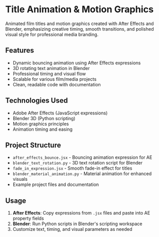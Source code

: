 # Title Animation & Motion Graphics

Animated film titles and motion graphics created with After Effects and Blender, emphasizing creative timing, smooth transitions, and polished visual style for professional media branding.

## Features
- Dynamic bouncing animation using After Effects expressions
- 3D rotating text animation in Blender
- Professional timing and visual flow
- Scalable for various film/media projects
- Clean, readable code with documentation

## Technologies Used
- Adobe After Effects (JavaScript expressions)
- Blender 3D (Python scripting)
- Motion graphics principles
- Animation timing and easing

## Project Structure
- `after_effects_bounce.jsx` - Bouncing animation expression for AE
- `blender_text_rotation.py` - 3D text rotation script for Blender
- `fade_in_expression.jsx` - Smooth fade-in effect for titles
- `blender_material_animation.py` - Material animation for enhanced visuals
- Example project files and documentation

## Usage
1. **After Effects**: Copy expressions from `.jsx` files and paste into AE property fields
2. **Blender**: Run Python scripts in Blender's scripting workspace
3. Customize text, timing, and visual parameters as needed

